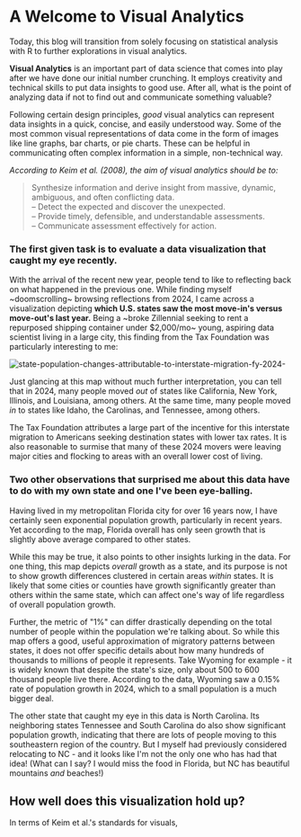 # A Welcome to Visual Analytics

Today, this blog will transition from solely focusing on statistical analysis with R to further explorations in visual analytics.

**Visual Analytics** is an important part of data science that comes into play after we have done our initial number crunching. It employs creativity and technical skills to put data insights to good use. After all, what is the point of analyzing data if not to find out and communicate something valuable?

Following certain design principles, *good* visual analytics can represent data insights in a quick, concise, and easily understood way. Some of the most common visual representations of data come in the form of images like line graphs, bar charts, or pie charts. These can be helpful in communicating often complex information in a simple, non-technical way.

*According to Keim et al. (2008), the aim of visual analytics should be to:*
> Synthesize information and derive insight from massive, dynamic, ambiguous, and often conflicting data. <br />
> – Detect the expected and discover the unexpected. <br />
> – Provide timely, defensible, and understandable assessments. <br />
> – Communicate assessment effectively for action. <br />

### The first given task is to evaluate a data visualization that caught my eye recently.
With the arrival of the recent new year, people tend to like to reflecting back on what happened in the previous one. While finding myself ~doomscrolling~ browsing reflections from 2024, I came across a visualization depicting **which U.S. states saw the most move-in's versus move-out's last year.** Being a ~broke Zillennial seeking to rent a repurposed shipping container under $2,000/mo~ young, aspiring data scientist living in a large city, this finding from the Tax Foundation was particularly interesting to me:

![state-population-changes-attributable-to-interstate-migration-fy-2024-](https://github.com/user-attachments/assets/e9262e51-5833-4c8a-bab8-5b3e1e4402f9)

Just glancing at this map without much further interpretation, you can tell that in 2024, many people moved *out* of states like California, New York, Illinois, and Louisiana, among others. At the same time, many people moved *in* to states like Idaho, the Carolinas, and Tennessee, among others.

The Tax Foundation attributes a large part of the incentive for this interstate migration to Americans seeking destination states with lower tax rates. It is also reasonable to surmise that many of these 2024 movers were leaving major cities and flocking to areas with an overall lower cost of living.

### Two other observations that surprised me about this data have to do with my own state and one I've been eye-balling.

Having lived in my metropolitan Florida city for over 16 years now, I have certainly seen exponential population growth, particularly in recent years. Yet according to the map, Florida overall has only seen growth that is slightly above average compared to other states.

While this may be true, it also points to other insights lurking in the data. For one thing, this map depicts *overall* growth as a state, and its purpose is not to show growth differences clustered in certain areas *within* states. It is likely that some cities or counties have growth significantly greater than others within the same state, which can affect one's way of life regardless of overall population growth.

Further, the metric of "1%" can differ drastically depending on the total number of people within the population we're talking about. So while this map offers a good, useful approximation of migratory patterns between states, it does not offer specific details about how many hundreds of thousands to millions of people it represents. Take Wyoming for example - it is widely known that despite the state's size, only about 500 to 600 thousand people live there. According to the data, Wyoming saw a 0.15% rate of population growth in 2024, which to a small population is a much bigger deal.

The other state that caught my eye in this data is North Carolina. Its neighboring states Tennessee and South Carolina do also show significant population growth, indicating that there are lots of people moving to this southeastern region of the country. But I myself had previously considered relocating to NC - and it looks like I'm not the only one who has had that idea! (What can I say? I would miss the food in Florida, but NC has beautiful mountains *and* beaches!)

## How well does this visualization hold up?
In terms of Keim et al.'s standards for visuals, 
